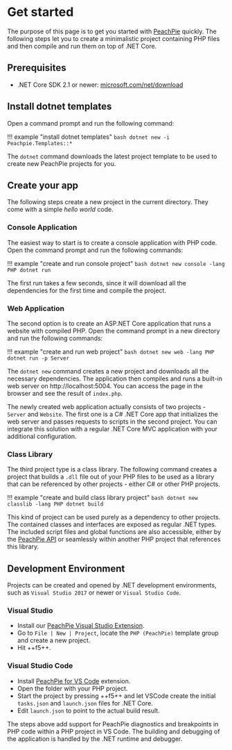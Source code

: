 # Get started

The purpose of this page is to get you started with [PeachPie](https://www.peachpie.io) quickly. The following steps let you to create a minimalistic project containing PHP files and then compile and run them on top of .NET Core. 

## Prerequisites

- .NET Core SDK 2.1 or newer: [microsoft.com/net/download](https://www.microsoft.com/net/download)

## Install dotnet templates

Open a command prompt and run the following command:

!!! example "install dotnet templates"
    ```bash
    dotnet new -i Peachpie.Templates::*
    ```

The `dotnet` command downloads the latest project template to be used to create new PeachPie projects for you.

## Create your app

The following steps create a new project in the current directory. They come with a simple *hello world* code.

### Console Application

The easiest way to start is to create a console application with PHP code. Open the command prompt and run the following commands:

!!! example "create and run console project"
    ```bash
    dotnet new console -lang PHP
    dotnet run
    ```

The first run takes a few seconds, since it will download all the dependencies for the first time and compile the project.

### Web Application

The second option is to create an ASP.NET Core application that runs a website with compiled PHP. Open the command prompt in a new directory and run the following commands:

!!! example "create and run web project"
    ```bash
    dotnet new web -lang PHP
    dotnet run -p Server
    ```

The `dotnet new` command creates a new project and downloads all the necessary dependencies. The application then compiles and runs a built-in web server on http://localhost:5004. You can access the page in the browser and see the result of `index.php`.

The newly created web application actually consists of two projects - `Server` and `Website`. The first one is a C# .NET Core app that initializes the web server and passes requests to scripts in the second project. You can integrate this solution with a regular .NET Core MVC application with your additional configuration.

### Class Library

The third project type is a class library. The following command creates a project that builds a `.dll` file out of your PHP files to be used as a library that can be referenced by other projects - either C# or other PHP projects.

!!! example "create and build class library project"
    ```bash
    dotnet new classlib -lang PHP
    dotnet build
    ```

This kind of project can be used purely as a dependency to other projects. The contained classes and interfaces are exposed as regular .NET types. The included script files and global functions are also accessible, either by the [PeachPie API](api) or seamlessly within another PHP project that references this library.

## Development Environment

Projects can be created and opened by .NET development environments, such as `Visual Studio 2017` or newer or `Visual Studio Code`.

### Visual Studio
- Install our [PeachPie Visual Studio Extension](https://marketplace.visualstudio.com/items?itemName=iolevel.peachpie-vs).
- Go to `File | New | Project`, locate the `PHP (PeachPie)` template group and create a new project.
- Hit ++f5++.

### Visual Studio Code

- Install [PeachPie for VS Code](https://marketplace.visualstudio.com/items?itemName=iolevel.peachpie-vscode) extension.
- Open the folder with your PHP project.
- Start the project by pressing ++f5++ and let VSCode create the initial `tasks.json` and `launch.json` files for .NET Core.
- Edit `launch.json` to point to the actual build result.

The steps above add support for PeachPie diagnostics and breakpoints in PHP code within a PHP project in VS Code. The building and debugging of the application is handled by the .NET runtime and debugger.
